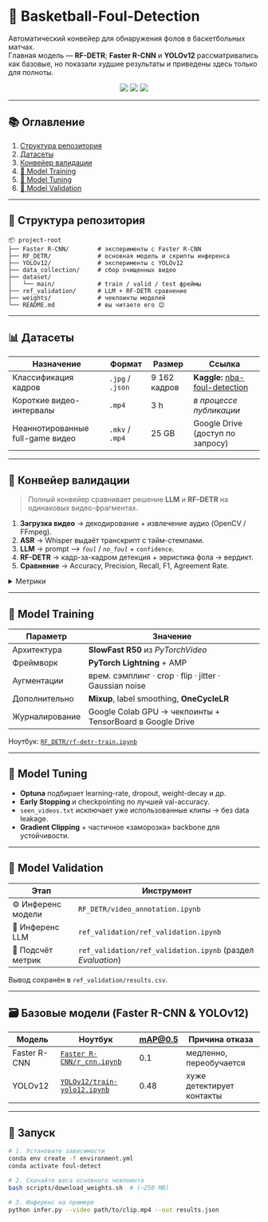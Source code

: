 # 🏀 Basketball-Foul-Detection

Автоматический конвейер для обнаружения фолов в баскетбольных матчах.  
Главная модель — **RF-DETR**; **Faster R-CNN** и **YOLOv12** рассматривались как базовые, но показали худшие результаты и приведены здесь только для полноты.

<p align="center">
  <img src="https://img.shields.io/badge/PyTorch-2.2-blue?logo=pytorch" />
  <img src="https://img.shields.io/badge/Lightning-2.2.1-blueviolet?logo=lightning" />
  <img src="https://img.shields.io/badge/License-MIT-green" />
</p>

---

## 📚 Оглавление
1. [Структура репозитория](#-структура-репозитория)
2. [Датасеты](#-датасеты)
3. [Конвейер валидации](#-конвейер-валидации)
4. [📁 Model Training](#-model-training)
5. [📁 Model Tuning](#-model-tuning)
6. [📁 Model Validation](#-model-validation)


---

## 📂 Структура репозитория
```text
📦 project-root
├── Faster R-CNN/        # эксперименты с Faster R-CNN
├── RF_DETR/             # основная модель и скрипты инференса
├── YOLOv12/             # эксперименты с YOLOv12
├── data_collection/     # сбор очищенных видео
├── dataset/
│   └── main/            # train / valid / test фреймы
├── ref_validation/      # LLM + RF-DETR сравнение
├── weights/             # чекпоинты моделей
└── README.md            # вы читаете его 😊
```
 
---

## 📊 Датасеты

| Назначение | Формат | Размер | Ссылка |
|------------|--------|--------|--------|
| Классификация кадров | `.jpg` / `.json` | 9 162 кадров | **Kaggle:** [nba-foul-detection] |
| Короткие видео-интервалы | `.mp4` | 3 h | *в процессе публикации* |
| Неаннотированные full-game видео | `.mkv` / `.mp4` | 25 GB | Google Drive (доступ по запросу) |

[nba-foul-detection]: https://www.kaggle.com/datasets/vladimirkalinovski/nba-foul-detection

---

## 🔄 Конвейер валидации

> Полный конвейер сравнивает решение **LLM** и **RF-DETR** на одинаковых видео-фрагментах.

1. **Загрузка видео** → декодирование + извлечение аудио (OpenCV / FFmpeg).  
2. **ASR** → Whisper выдаёт транскрипт с тайм-стемпами.  
3. **LLM** → prompt ⟶ *`foul`* / *`no_foul`* + `confidence`.  
4. **RF-DETR** → кадр-за-кадром детекция + эвристика фола → вердикт.  
5. **Сравнение** → Accuracy, Precision, Recall, F1, Agreement Rate.  

<details>
<summary>Метрики</summary>

| Метрика        | Формула                                          |
|----------------|--------------------------------------------------|
| Accuracy       | (TP + TN) / (P + N)                              |
| Precision      | TP / (TP + FP)                                   |
| Recall         | TP / (TP + FN)                                   |
| F1-score       | 2 · (P · R)/(P + R)                              |
| Agreement Rate | (# совпавших вердиктов) / (# всех случаев)       |

**TP** – оба сказали *foul* и это правда, **TN** – оба *no_foul*, **FP** – ложный фол, **FN** – пропущенный фол.
</details>

---

## 📁 Model Training

| Параметр | Значение |
|----------|----------|
| Архитектура | **SlowFast R50** из *PyTorchVideo* |
| Фреймворк | **PyTorch Lightning** + AMP |
| Аугментации | врем. сэмплинг · crop · flip · jitter · Gaussian&nbsp;noise |
| Дополнительно | **Mixup**, label smoothing, **OneCycleLR** |
| Журналирование | Google Colab GPU → чекпоинты + TensorBoard в Google Drive |

Ноутбук: [`RF_DETR/rf-detr-train.ipynb`](./RF_DETR/rf-detr-train.ipynb)

---

## 📁 Model Tuning

- **Optuna** подбирает learning-rate, dropout, weight-decay и др.  
- **Early Stopping** и checkpointing по лучшей val-accuracy.  
- `seen_videos.txt` исключает уже использованные клипы → без data leakage.  
- **Gradient Clipping** + частичное «заморозка» backbone для устойчивости.

---

## 📁 Model Validation

| Этап | Инструмент |
|------|-----------|
| ⚙️ Инференс модели | `RF_DETR/video_annotation.ipynb` |
| 📖 Инференс LLM | `ref_validation/ref_validation.ipynb` |
| 🏁 Подсчёт метрик | `ref_validation/ref_validation.ipynb` (раздел *Evaluation*) |

Вывод сохранён в `ref_validation/results.csv`.

---

## 🗃️ Базовые модели (Faster R-CNN & YOLOv12)

| Модель | Ноутбук | mAP@0.5 | Причина отказа |
|--------|---------|--------|----------------|
| Faster R-CNN | [`Faster R-CNN/r_cnn.ipynb`](./Faster%20R-CNN/r_cnn.ipynb) | 0.1 | медленно, переобучается |
| YOLOv12 | [`YOLOv12/train-yolo12.ipynb`](./YOLOv12/train-yolo12.ipynb) | 0.48 | хуже детектирует контакты |

---

## 🚀 Запуск

```bash
# 1. Установите зависимости
conda env create -f environment.yml
conda activate foul-detect

# 2. Скачайте веса основного чекпоинта
bash scripts/download_weights.sh  # (~250 MB)

# 3. Инференс на примере
python infer.py --video path/to/clip.mp4 --out results.json

